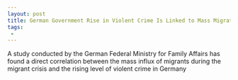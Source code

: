 ```yaml
---
layout: post
title: German Government Rise in Violent Crime Is Linked to Mass Migration
tags:
 -
---
```

A study conducted by the German Federal Ministry for Family Affairs has found a direct correlation between the mass influx of migrants during the migrant crisis and the rising level of violent crime in Germany
